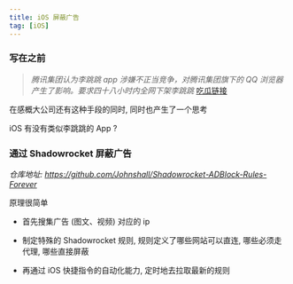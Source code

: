 ```yaml
---
title: iOS 屏蔽广告
tag: [iOS]
---
```


### 写在之前

> _腾讯集团认为李跳跳 app 涉嫌不正当竞争，对腾讯集团旗下的 QQ 浏览器产生了影响。要求四十八小时内全网下架李跳跳_
> [吃瓜链接](https://www.v2ex.com/t/967813)

在感概大公司还有这种手段的同时, 同时也产生了一个思考

iOS 有没有类似李跳跳的 App ?

### 通过 Shadowrocket 屏蔽广告

_仓库地址: <https://github.com/Johnshall/Shadowrocket-ADBlock-Rules-Forever>_

原理很简单

- 首先搜集广告 (图文、视频) 对应的 ip

- 制定特殊的 Shadowrocket 规则, 规则定义了哪些网站可以直连, 哪些必须走代理, 哪些直接屏蔽

- 再通过 iOS 快捷指令的自动化能力, 定时地去拉取最新的规则
